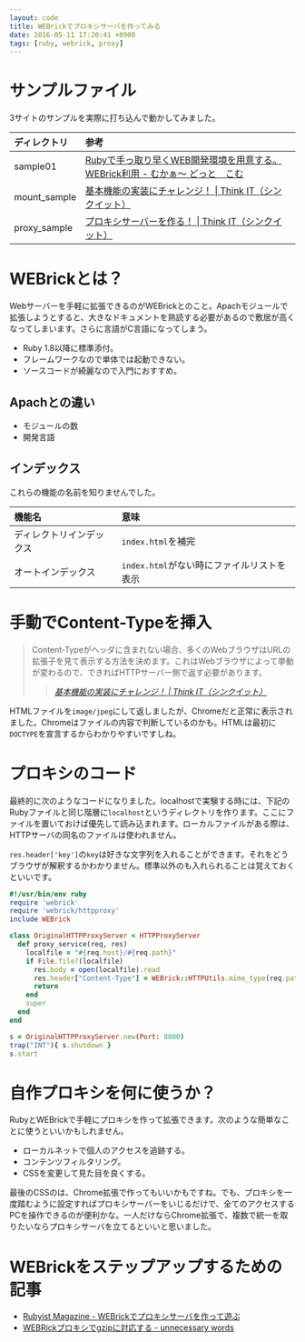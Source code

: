 ```yaml
---
layout: code
title: WEBrickでプロキシサーバを作ってみる
date: 2016-05-11 17:20:41 +0900
tags: [ruby, webrick, proxy]
---
```


# サンプルファイル
3サイトのサンプルを実際に打ち込んで動かしてみました。

|ディレクトリ|参考|
|:-----------|:---|
|sample01|[Rubyで手っ取り早くWEB開発環境を用意する。WEBrick利用 - むかぁ～ どっと　こむ](http://mukaer.com/archives/2012/03/08/rubywebwebrick/)|
|mount_sample|[基本機能の実装にチャレンジ！ \| Think IT（シンクイット）](https://thinkit.co.jp/article/117/2)|
|proxy_sample|[プロキシサーバーを作る！ \| Think IT（シンクイット）](https://thinkit.co.jp/article/117/3)|

# WEBrickとは？

Webサーバーを手軽に拡張できるのがWEBrickとのこと。Apachモジュールで拡張しようとすると、大きなドキュメントを熟読する必要があるので敷居が高くなってしまいます。さらに言語がC言語になってしまう。

* Ruby 1.8以降に標準添付。
* フレームワークなので単体では起動できない。
* ソースコードが綺麗なので入門におすすめ。

## Apachとの違い

* モジュールの数
* 開発言語

## インデックス

これらの機能の名前を知りませんでした。

| 機能名                   | 意味                                       |
| :----------------------- | :----------------------------------------- |
| ディレクトリインデックス | `index.html`を補完                         |
| オートインデックス       | `index.html`がない時にファイルリストを表示 |

# 手動でContent-Typeを挿入

> Content-Typeがヘッダに含まれない場合、多くのWebブラウザはURLの拡張子を見て表示する方法を決めます。これはWebブラウザによって挙動が変わるので、できればHTTPサーバー側で返す必要があります。
>
> > <cite>[基本機能の実装にチャレンジ！ | Think IT（シンクイット）](https://thinkit.co.jp/article/117/2)</cite>

HTMLファイルを`image/jpeg`にして返しましたが、Chromeだと正常に表示されました。Chromeはファイルの内容で判断しているのかも。HTMLは最初に`DOCTYPE`を宣言するからわかりやすいですしね。

# プロキシのコード

最終的に次のようなコードになりました。localhostで実験する時には、下記のRubyファイルと同じ階層に`localhost`というディレクトリを作ります。ここにファイルを置いておけば優先して読み込まれます。ローカルファイルがある際は、HTTPサーバの同名のファイルは使われません。

`res.header['key']`の`key`は好きな文字列を入れることができます。それをどうブラウザが解釈するかわかりません。標準以外のも入れられることは覚えておくといいです。

```ruby
#!/usr/bin/env ruby
require 'webrick'
require 'webrick/httpproxy'
include WEBrick

class OriginalHTTPProxyServer < HTTPProxyServer
  def proxy_service(req, res)
    localfile = "#{req.host}/#{req.path}"
    if File.file?(localfile)
      res.body = open(localfile).read
      res.header["Content-Type"] = WEBrick::HTTPUtils.mime_type(req.path_info, WEBrick::HTTPUtils::DefaultMimeTypes)
      return
    end
    super
  end
end

s = OriginalHTTPProxyServer.new(Port: 8080)
trap("INT"){ s.shutdown }
s.start
```

# 自作プロキシを何に使うか？

RubyとWEBrickで手軽にプロキシを作って拡張できます。次のような簡単なことに使うといいかもしれません。

* ローカルネットで個人のアクセスを追跡する。
* コンテンツフィルタリング。
* CSSを変更して見た目を良くする。

最後のCSSのは、Chrome拡張で作ってもいいかもですね。でも、プロキシを一度踏むように設定すればプロキシサーバーをいじるだけで、全てのアクセスするPCを操作できるのが便利かな。一人だけならChrome拡張で、複数で統一を取りたいならプロキシサーバを立てるといいと思いました。

# WEBrickをステップアップするための記事

* [Rubyist Magazine - WEBrickでプロキシサーバを作って遊ぶ](http://magazine.rubyist.net/?0002-WEBrickProxy)
* [WEBRickプロキシでgzipに対応する - unnecessary words](http://d.hatena.ne.jp/hayori/20080205/1202189655)
